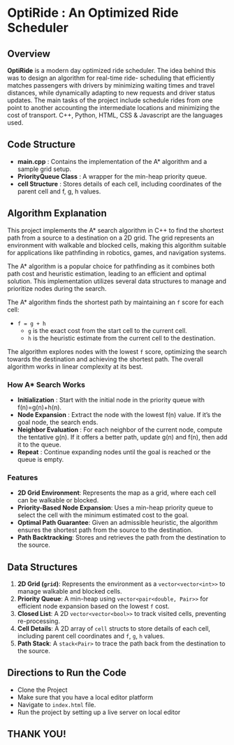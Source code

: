 # OptiRide : An Optimized Ride Scheduler

## Overview
**OptiRide** is a modern day optimized ride scheduler. The idea behind this was to design an algorithm for real-time ride- scheduling that efficiently matches passengers with drivers by minimizing waiting times and travel distances, while dynamically adapting to new requests and driver status updates. The main tasks of the project include schedule rides from one point to another accounting the intermediate locations and minimizing the cost of transport. C++, Python, HTML, CSS & Javascript are the languages used. 

## Code Structure
- **main.cpp** : Contains the implementation of the A* algorithm and a sample grid setup.
- **PriorityQueue Class** : A wrapper for the min-heap priority queue.
- **cell Structure** : Stores details of each cell, including coordinates of the parent cell and f, g, h values.

## Algorithm Explanation
This project implements the A* search algorithm in C++ to find the shortest path from a source to a destination on a 2D grid. The grid represents an environment with walkable and blocked cells, making this algorithm suitable for applications like pathfinding in robotics, games, and navigation systems.

The A* algorithm is a popular choice for pathfinding as it combines both path cost and heuristic estimation, leading to an efficient and optimal solution. This implementation utilizes several data structures to manage and prioritize nodes during the search.

The A* algorithm finds the shortest path by maintaining an `f` score for each cell:
- `f = g + h`
  - `g` is the exact cost from the start cell to the current cell.
  - `h` is the heuristic estimate from the current cell to the destination.

The algorithm explores nodes with the lowest `f` score, optimizing the search towards the destination and achieving the shortest path. The overall algorithm works in linear complexity at its best. 

### How A* Search Works
- **Initialization** : Start with the initial node in the priority queue with f(n)=g(n)+h(n).
- **Node Expansion** : Extract the node with the lowest f(n) value. If it’s the goal node, the search ends.
- **Neighbor Evaluation** : For each neighbor of the current node, compute the tentative g(n). If it offers a better path, update g(n) and f(n), then add it to the queue.
- **Repeat** : Continue expanding nodes until the goal is reached or the queue is empty.

### Features
- **2D Grid Environment**: Represents the map as a grid, where each cell can be walkable or blocked.
- **Priority-Based Node Expansion**: Uses a min-heap priority queue to select the cell with the minimum estimated cost to the goal.
- **Optimal Path Guarantee**: Given an admissible heuristic, the algorithm ensures the shortest path from the source to the destination.
- **Path Backtracking**: Stores and retrieves the path from the destination to the source.


## Data Structures
1. **2D Grid (`grid`)**: Represents the environment as a `vector<vector<int>>` to manage walkable and blocked cells.
2. **Priority Queue**: A min-heap using `vector<pair<double, Pair>>` for efficient node expansion based on the lowest `f` cost.
3. **Closed List**: A 2D `vector<vector<bool>>` to track visited cells, preventing re-processing.
4. **Cell Details**: A 2D array of `cell` structs to store details of each cell, including parent cell coordinates and `f`, `g`, `h` values.
5. **Path Stack**: A `stack<Pair>` to trace the path back from the destination to the source.

## Directions to Run the Code 
- Clone the Project
- Make sure that you have a local editor platform
- Navigate to `index.html` file. 
- Run the project by setting up a live server on local editor

## THANK YOU! 

